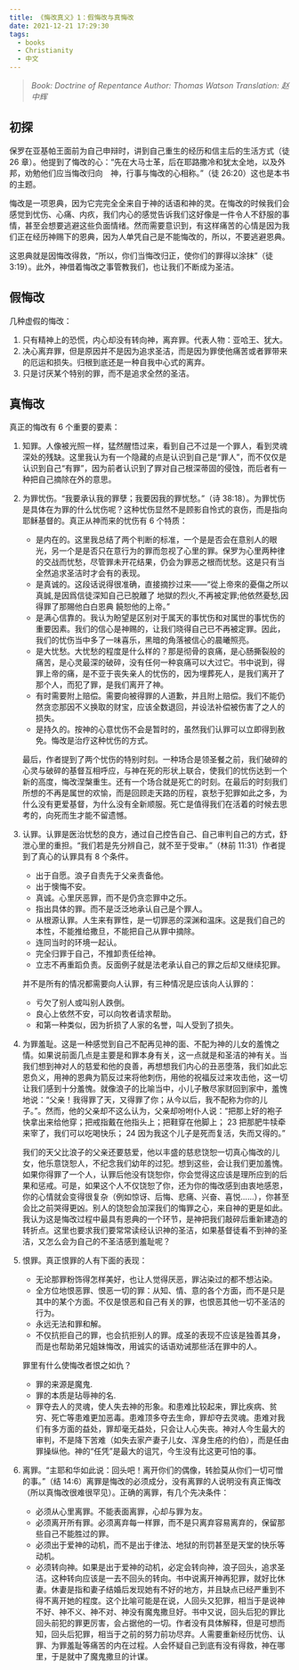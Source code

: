 ```yaml
---
title: 《悔改真义》1：假悔改与真悔改
date: 2021-12-21 17:29:30
tags:
  - books
  - Christianity
  - 中文
---
```


> _Book: Doctrine of Repentance_
> _Author: Thomas Watson_
> _Translation: 赵中辉_

## 初探

保罗在亚基帕王面前为自己申辩时，讲到自己重生的经历和信主后的生活方式（徒 26 章）。他提到了悔改的心：“先在大马士革，后在耶路撒冷和犹太全地，以及外邦，劝勉他们应当悔改归向　神，行事与悔改的心相称。”（徒 26:20）这也是本书的主题。

悔改是一项恩典，因为它完完全全来自于神的话语和神的灵。在悔改的时候我们会感觉到忧伤、心痛、内疚，我们内心的感觉告诉我们这好像是一件令人不舒服的事情，甚至会想要逃避这些负面情绪。然而需要意识到，有这样痛苦的心情是因为我们正在经历神赐下的恩典，因为人单凭自己是不能悔改的，所以，不要逃避恩典。

这恩典就是因悔改得救，“所以，你们当悔改归正，使你们的罪得以涂抹”（徒 3:19）。此外，神借着悔改之事管教我们，也让我们不断成为圣洁。

## 假悔改

几种虚假的悔改：

1. 只有精神上的恐慌，内心却没有转向神，离弃罪。代表人物：亚哈王、犹大。
2. 决心离弃罪，但是原因并不是因为追求圣洁，而是因为罪使他痛苦或者罪带来的厄运和损失。归根到底还是一种自我中心式的离弃。
3. 只是讨厌某个特别的罪，而不是追求全然的圣洁。

## 真悔改

真正的悔改有 6 个重要的要素：

1. 知罪。人像被光照一样，猛然醒悟过来，看到自己不过是一个罪人，看到灵魂深处的残缺。这里我认为有一个隐藏的点是认识到自己是“罪人”，而不仅仅是认识到自己“有罪”，因为前者认识到了罪对自己根深蒂固的侵蚀，而后者有一种把自己摘除在外的意思。
2. 为罪忧伤。“我要承认我的罪孽；我要因我的罪忧愁。”（诗 38:18）。为罪忧伤是具体在为罪的什么忧伤呢？这种忧伤显然不是顾影自怜式的哀伤，而是指向耶稣基督的。真正从神而来的忧伤有 6 个特质：

   - 是内在的。这里我总结了两个判断的标准，一个是是否会在意别人的眼光，另一个是是否只在意行为的罪而忽视了心里的罪。保罗为心里两种律的交战而忧愁，尽管罪未开花结果，仍会为罪恶之根而忧愁。这是只有当全然追求圣洁时才会有的表现。
   - 是真诚的。这段话说得很准确，直接摘抄过来——“從上帝來的憂傷之所以真誠,是因爲信徒深知自己已脫離了 地獄的烈火,不再被定罪;他依然憂愁,因得罪了那賜他白白恩典 饒恕他的上帝。”
   - 是满心信靠的。我认为盼望是区别对于属天的事忧伤和对属世的事忧伤的重要因素。我们的信心是神赐的，让我们晓得自己已不再被定罪。因此，我们的忧伤当中多了一味喜乐，黑暗的角落被信心的晨曦照亮。
   - 是大忧愁。大忧愁的程度是什么样的？那是彻骨的哀痛，是心肠撕裂般的痛苦，是心灵最深的破碎，没有任何一种哀痛可以大过它。书中说到，得罪上帝的痛，是不亚于丧失亲人的忧伤的，因为埋葬死人，是我们离开了那个人，而犯了罪，是我们离开了神。
   - 有时需要附上赔偿。需要向被得罪的人道歉，并且附上赔偿。我们不能仍然贪恋那因不义换取的财宝，应该全数退回，并设法补偿被伤害了之人的损失。
   - 是持久的。按神的心意忧伤不会是暂时的，虽然我们认罪可以立即得到赦免。悔改是治疗这种忧伤的方式。

   最后，作者提到了两个忧伤的特别时刻。一种场合是领圣餐之前，我们破碎的心灵与破碎的基督互相呼应，与神在死的形状上联合，使我们的忧伤达到一个新的高度，悔改涅槃重生。还有一个场合就是死亡的时刻。在最后的时刻我们所想的不再是属世的欢愉，而是回顾走天路的历程，哀愁于犯罪如此之多，为什么没有更爱基督，为什么没有全新顺服。死亡是值得我们在活着的时候去思考的，向死而生才能不留遗憾。

3. 认罪。认罪是医治忧愁的良方，通过自己控告自己、自己审判自己的方式，舒泄心里的重担。“我们若是先分辨自己，就不至于受审。”（林前 11:31）作者提到了真心的认罪具有 8 个条件。

   - 出于自愿。浪子自责先于父亲责备他。
   - 出于懊悔不安。
   - 真诚。心里厌恶罪，而不是仍贪恋罪中之乐。
   - 指出具体的罪。而不是泛泛地承认自己是个罪人。
   - 从根源认罪。人生来有罪性，是一切罪恶的深渊和温床。这是我们自己的本性，不能推给撒旦，不能把自己从罪中摘除。
   - 连同当时的环境一起认。
   - 完全归罪于自己，不推卸责任给神。
   - 立志不再重蹈负责。反面例子就是法老承认自己的罪之后却又继续犯罪。

   并不是所有的情况都需要向人认罪，有三种情况是应该向人认罪的：

   - 亏欠了别人或叫别人跌倒。
   - 良心上依然不安，可以向牧者请求帮助。
   - 和第一种类似，因为折损了人家的名誉，叫人受到了损失。

4. 为罪羞耻。这是一种感觉到自己不配再见神的面、不配为神的儿女的羞愧之情。如果说前面几点是主要是和罪本身有关，这一点就是和圣洁的神有关。当我们想到神对人的慈爱和他的良善，再想想我们内心的丑恶堕落，我们如此忘恩负义，用神的恩典为箭反过来将他刺伤，用他的祝福反过来攻击他，这一切让我们感到十分羞愧。就像浪子的比喻当中，小儿子散尽家财回到家中，羞愧地说：“父亲！我得罪了天，又得罪了你；从今以后，我不配称为你的儿子。”。然而，他的父亲却不这么认为，父亲却吩咐仆人说：“把那上好的袍子快拿出来给他穿；把戒指戴在他指头上；把鞋穿在他脚上； 23 把那肥牛犊牵来宰了，我们可以吃喝快乐； 24 因为我这个儿子是死而复活，失而又得的。”

   我们的天父比浪子的父亲还要慈爱，他以丰盛的慈悲饶恕一切真心悔改的儿女，他乐意饶恕人，不纪念我们幼年的过犯。想到这些，会让我们更加羞愧。如果你得罪了一个人，认罪后他没有饶恕你，你会觉得这应该是理所应到的后果和惩戒。可是，如果这个人不仅饶恕了你，还为你的悔改感到由衷地感恩，你的心情就会变得很复杂（例如惊讶、后悔、悲痛、兴奋、喜悦......），你甚至会比之前哭得更凶。别人的饶恕会加深我们的悔罪之心，来自神的更是如此。我认为这是悔改过程中最具有恩典的一个环节，是神把我们敲碎后重新建造的转折点。这里也要求我们要常常读经认识神的圣洁，如果基督徒看不到神的圣洁，又怎么会为自己的不圣洁感到羞耻呢？

5. 恨罪。真正恨罪的人有下面的表现：

   - 无论那罪粉饰得怎样美好，也让人觉得厌恶，罪沾染过的都不想沾染。
   - 全方位地恨恶罪、恨恶一切的罪：从知、情、意的各个方面，而不是只是其中的某个方面。不仅是恨恶和自己有关的罪，也恨恶其他一切不圣洁的行为。
   - 永远无法和罪和解。
   - 不仅抗拒自己的罪，也会抗拒别人的罪。成圣的表现不应该是独善其身，而是也帮助弟兄姐妹悔改，用诚实的话语劝诫那些活在罪中的人。

   罪里有什么使悔改者恨之如仇？

   - 罪的来源是魔鬼.
   - 罪的本质是玷辱神的名.
   - 罪夺去人的灵魂，使人失去神的形象。和患难比较起来，罪比疾病、贫穷、死亡等患难更加恶毒。患难顶多夺去生命，罪却夺去灵魂。患难对我们有多方面的益处，罪却毫无益处，只会让人心失丧。神对人今生最大的审判，不是降下苦难（如失去家产妻子儿女、浑身生疮的约伯），而是任由罪操纵他。神的“任凭”是最大的诅咒，今生没有比这更可怕的事。

6. 离罪。“主耶和华如此说：回头吧！离开你们的偶像，转脸莫从你们一切可憎的事。”（结 14:6）离罪是悔改的必须成分，没有离罪的人说明没有真正悔改（所以真悔改很难很罕见）。正确的离罪，有几个先决条件：
   - 必须从心里离罪。不能表面离罪，心却与罪为友。
   - 必须离开所有罪。必须离弃每一样罪，而不是只离弃容易离弃的，保留那些自己不能胜过的罪。
   - 必须出于爱神的动机，而不是出于律法、地狱的刑罚甚至是天堂的快乐等动机。
   - 必须转向神。如果是出于爱神的动机，必定会转向神，浪子回头，追求圣洁。这种转向应该是一去不回头的转向。书中说离开神再犯罪，就好比休妻。休妻是指和妻子结婚后发现她有不好的地方，并且缺点已经严重到不得不离开她的程度。这个比喻可能是在说，人回头又犯罪，相当于是说神不好、神不义、神不对、神没有魔鬼撒旦好。书中又说，回头后犯的罪比回头前犯的罪更厉害，会占据他的一切。作者没有具体解释，但是可想而知，回头后犯罪，相当于之前的努力前功尽弃。人需要重新经历忧伤、认罪、为罪羞耻等痛苦的内在过程。人会怀疑自己到底有没有得救，神在哪里，于是就中了魔鬼撒旦的计谋。
